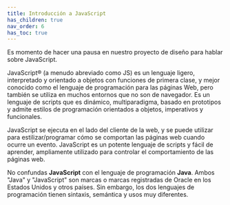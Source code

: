 ```yaml
---
title: Introducción a JavaScript
has_children: true
nav_order: 6
has_toc: true
---
```



Es momento de hacer una pausa en nuestro proyecto de diseño para hablar sobre JavaScript.

JavaScript® (a menudo abreviado como JS) es un lenguaje ligero, interpretado y orientado a objetos con funciones de primera clase, y mejor conocido como el lenguaje de programación para las páginas Web, pero también se utiliza en muchos entornos que no son de navegador. Es un lenguaje de scripts que es dinámico, multiparadigma, basado en prototipos y admite estilos de programación orientados a objetos, imperativos y funcionales.

JavaScript se ejecuta en el lado del cliente de la web, y se puede utilizar para estilizar/programar cómo se comportan las páginas web cuando ocurre un evento. JavaScript es un potente lenguaje de scripts y fácil de aprender, ampliamente utilizado para controlar el comportamiento de las páginas web.

No confundas **JavaScript** con el lenguaje de programación **Java**. Ambos "Java" y "JavaScript" son marcas o marcas registradas de Oracle en los Estados Unidos y otros países. Sin embargo, los dos lenguajes de programación tienen sintaxis, semántica y usos muy diferentes.
